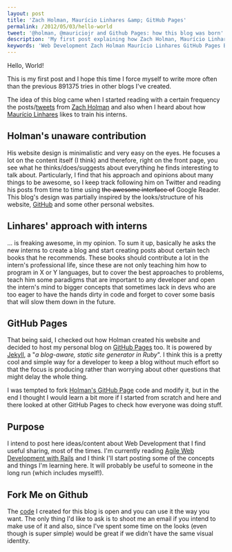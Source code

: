 ```yaml
---
layout: post
title: 'Zach Holman, Maurício Linhares &amp; GitHub Pages'
permalink: /2012/05/03/hello-world
tweet: '@holman, @mauriciojr and Github Pages: how this blog was born'
description: 'My first post explaining how Zach Holman, Maurício Linhares & GitHub Pages contributed to the whole idea behind this blog'
keywords: 'Web Development Zach Holman Maurício Linhares GitHub Pages Blog'
---
```


Hello, World!

This is my first post and I hope this time I force myself to write more often than the previous 891375 tries in other blogs I've created.

The idea of this blog came when I started reading with a certain frequency the posts/[tweets](https://twitter.com/#!/holman) from [Zach Holman](http://zachholman.com/) and also when I heard about how [Maurício Linhares](http://techbot.me) likes to train his interns.

## Holman's unaware contribution
His website design is minimalistic and very easy on the eyes. He focuses a lot on the content itself (I think) and therefore, right on the front page, you see what he thinks/does/suggests about everything he finds interesting to talk about. Particularly, I find that his approach and opinions about many things to be awesome, so I keep track following him on Twitter and reading his posts from time to time using ~~the awesome interface of~~ Google Reader. This blog's design was partially inspired by the looks/structure of his website, [GitHub](http://github.com) and some other personal websites.

## Linhares' approach with interns
... is freaking awesome, in my opinion. To sum it up, basically he asks the new interns to create a blog and start creating posts about certain tech books that he recommends. These books should contribute a lot in the intern's professional life, since these are not only teaching him how to program in X or Y languages, but to cover the best approaches to problems, teach him some paradigms that are important to any developer and open the intern's mind to bigger concepts that sometimes lack in devs who are too eager to have the hands dirty in code and forget to cover some basis that will slow them down in the future.

## GitHub Pages
That being said, I checked out how Holman created his website and decided to host my personal blog on [GitHub Pages](http://pages.github.com/) too. It is powered by [Jekyll](https://github.com/mojombo/jekyll), a "*a blog-aware, static site generator in Ruby*". I think this is a pretty cool and simple way for a developer to keep a blog without much effort so that the focus is producing rather than worrying about other questions that might delay the whole thing.

I was tempted to fork [Holman's GitHub Page](https://github.com/holman/holman.github.com) code and modify it, but in the end I thought I would learn a bit more if I started from scratch and here and there looked at other GitHub Pages to check how everyone was doing stuff.

## Purpose
I intend to post here ideas/content about Web Development that I find useful sharing, most of the times. I'm currently reading [Agile Web Development with Rails](http://pragprog.com/book/rails2/agile-web-development-with-rails) and I think I'll start posting some of the concepts and things I'm learning here. It will probably be useful to someone in the long run (which includes myself!).

## Fork Me on Github
The [code](https://github.com/arthurgouveia/arthurgouveia.github.com) I created for this blog is open and you can use it the way you want. The only thing I'd like to ask is to shoot me an email if you intend to make use of it and also, since I've spent some time on the looks (even though is super simple) would be great if we didn't have the same visual identity.